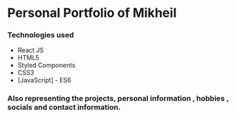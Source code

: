 # Personal Portfolio of Mikheil

### Technologies used

* React JS
* HTML5
* Styled Components
* CSS3
* [JavaScript] - ES6

### Also representing the projects, personal information , hobbies , socials and contact information.


